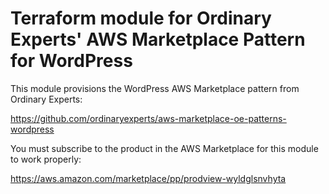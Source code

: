 # Terraform module for Ordinary Experts' AWS Marketplace Pattern for WordPress

This module provisions the WordPress AWS Marketplace pattern from Ordinary Experts:

https://github.com/ordinaryexperts/aws-marketplace-oe-patterns-wordpress

You must subscribe to the product in the AWS Marketplace for this module to work properly:

https://aws.amazon.com/marketplace/pp/prodview-wyldglsnvhyta
